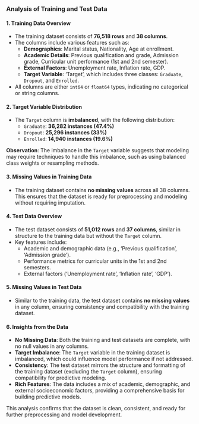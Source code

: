 ### Analysis of Training and Test Data

#### 1. **Training Data Overview**
- The training dataset consists of **76,518 rows** and **38 columns**.
- The columns include various features such as:
  - **Demographics**: Marital status, Nationality, Age at enrollment.
  - **Academic Details**: Previous qualification and grade, Admission grade, Curricular unit performance (1st and 2nd semester).
  - **External Factors**: Unemployment rate, Inflation rate, GDP.
  - **Target Variable**: ‘Target’, which includes three classes: `Graduate`, `Dropout`, and `Enrolled`.
- All columns are either `int64` or `float64` types, indicating no categorical or string columns.

#### 2. **Target Variable Distribution**
- The `Target` column is **imbalanced**, with the following distribution:
  - `Graduate`: **36,282 instances (47.4%)**
  - `Dropout`: **25,296 instances (33%)**
  - `Enrolled`: **14,940 instances (19.6%)**

**Observation**:
The imbalance in the `Target` variable suggests that modeling may require techniques to handle this imbalance, such as using balanced class weights or resampling methods.

#### 3. **Missing Values in Training Data**
- The training dataset contains **no missing values** across all 38 columns. This ensures that the dataset is ready for preprocessing and modeling without requiring imputation.

#### 4. **Test Data Overview**
- The test dataset consists of **51,012 rows** and **37 columns**, similar in structure to the training data but without the `Target` column.
- Key features include:
  - Academic and demographic data (e.g., ‘Previous qualification’, ‘Admission grade’).
  - Performance metrics for curricular units in the 1st and 2nd semesters.
  - External factors (‘Unemployment rate’, ‘Inflation rate’, ‘GDP’).

#### 5. **Missing Values in Test Data**
- Similar to the training data, the test dataset contains **no missing values** in any column, ensuring consistency and compatibility with the training dataset.

#### 6. **Insights from the Data**
- **No Missing Data**: Both the training and test datasets are complete, with no null values in any columns.
- **Target Imbalance**: The `Target` variable in the training dataset is imbalanced, which could influence model performance if not addressed.
- **Consistency**: The test dataset mirrors the structure and formatting of the training dataset (excluding the `Target` column), ensuring compatibility for predictive modeling.
- **Rich Features**: The data includes a mix of academic, demographic, and external socioeconomic factors, providing a comprehensive basis for building predictive models.

This analysis confirms that the dataset is clean, consistent, and ready for further preprocessing and model development.


